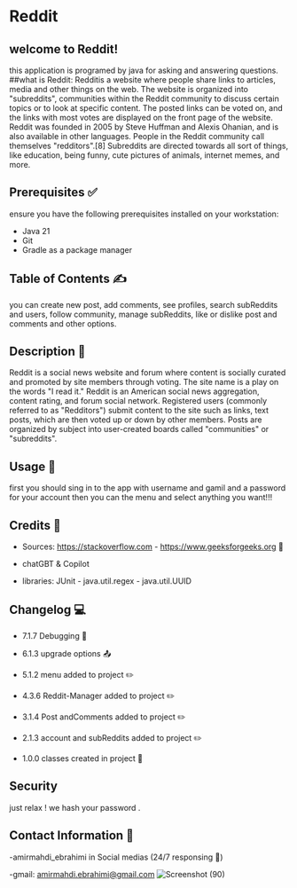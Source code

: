 # Reddit
## welcome to Reddit!

this application is programed by java for asking and answering questions.
##what is Reddit:
Redditis a website where people share links to articles, media and other things on the web. The website is organized into "subreddits", communities within the Reddit community to discuss certain topics or to look at specific content. The posted links can be voted on, and the links with most votes are displayed on the front page of the website. Reddit was founded in 2005 by Steve Huffman and Alexis Ohanian, and is also available in other languages. People in the Reddit community call themselves "redditors".[8] Subreddits are directed towards all sort of things, like education, being funny, cute pictures of animals, internet memes, and more.

## Prerequisites ✅

ensure you have the following prerequisites installed on your workstation:

- Java 21
- Git
- Gradle as a package manager

## Table of Contents :writing_hand:

you can create new post, add comments, see profiles, search subReddits and users, follow community, manage subReddits, like or dislike post and comments and other options.

## Description :space_invader:

Reddit is a social news website and forum where content is socially curated and promoted by site members through voting. The site name is a play on the words "I read it."
Reddit is an American social news aggregation, content rating, and forum social network. Registered users (commonly referred to as "Redditors") submit content to the site such as links, text posts, which are then voted up or down by other members. Posts are organized by subject into user-created boards called "communities" or "subreddits".

## Usage :mechanical_arm:
 
 first you should sing in to the app with username and gamil and a password for your account
 then you can the menu and select anything you want!!!

## Credits :link:

- Sources: https://stackoverflow.com - https://www.geeksforgeeks.org :100:
- chatGBT & Copilot
 

- libraries: JUnit - java.util.regex - java.util.UUID

## Changelog :computer:
- 7.1.7 Debugging :wrench:

- 6.1.3 upgrade options :outbox_tray:

- 5.1.2 menu added to project :pencil2:

- 4.3.6 Reddit-Manager added to project :pencil2:

- 3.1.4 Post andComments added to project :pencil2:

- 2.1.3 account and subReddits added to project :pencil2:

- 1.0.0 classes created in project :open_file_folder:


## Security
just relax ! we hash your password .

## Contact Information :iphone:
-amirmahdi_ebrahimi in Social medias (24/7 responsing :new_moon_with_face:)


-gmail: amirmahdi.ebrahimi@gmail.com
![Screenshot (90)](https://github.com/mahdi1ebi/Reddit/assets/160699586/0b30bdb1-cc0a-48a0-a67e-04980d452a92)
